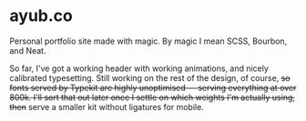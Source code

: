 ayub.co
=======

Personal portfolio site made with magic. By magic I mean SCSS, Bourbon, and Neat.

So far, I've got a working header with working animations, and nicely calibrated typesetting. Still working on the rest of the design, of course, ~~so fonts served by Typekit are highly unoptimised — serving everything at over 800k. I'll sort that out later once I settle on which weights I'm actually using, then~~ serve a smaller kit without ligatures for mobile.